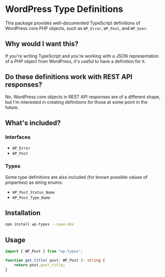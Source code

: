 # WordPress Type Definitions

This package provides well-documented TypeScript definitions of WordPress core PHP objects, such as `WP_Error`, `WP_Post`, and `WP_User`.

## Why would I want this?

If you're writing TypeScript and you're working with a JSON representation of a PHP object from WordPress, it's useful to have a definition for it.

## Do these definitions work with REST API responses?

No, WordPress core objects in REST API responses are of a different shape, but I'm interested in creating definitions for those at some point in the future.

## What's included?

### Interfaces

* `WP_Error`
* `WP_Post`

### Types

Some type definitions are also included (for known possible values of properties) as string enums:

* `WP_Post_Status_Name`
* `WP_Post_Type_Name`

## Installation

```sh
npm install wp-types --save-dev
```

## Usage

```ts
import { WP_Post } from "wp-types";

function get_title( post: WP_Post ): string {
	return post.post_title;
}
```
